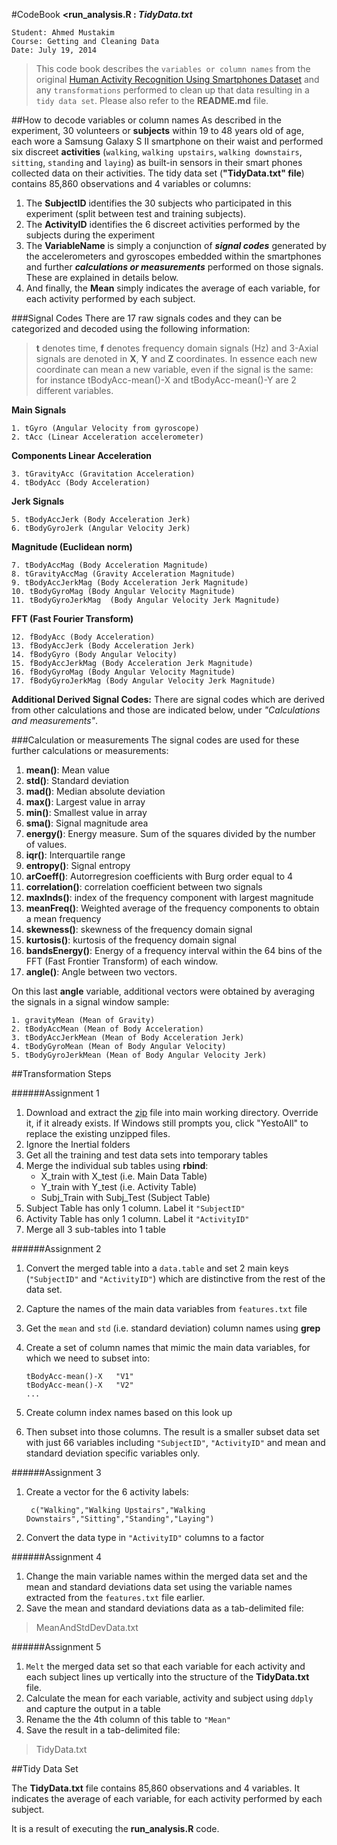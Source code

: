 #CodeBook 
**<run_analysis.R  :  _TidyData.txt_**

	Student: Ahmed Mustakim      
	Course: Getting and Cleaning Data               
	Date: July 19, 2014  
> This code book describes the `variables or column names` from 
the original [Human Activity Recognition Using Smartphones Dataset](http://archive.ics.uci.edu/ml/datasets/Human+Activity+Recognition+Using+Smartphones) and any `transformations` performed to clean up that data resulting in a `tidy data set`. Please also refer to the **README.md** file.

##How to decode variables or column names 
As described in the experiment, 30 volunteers or **subjects** within 19 to 48 years old of age, each wore a Samsung Galaxy S II smartphone on their waist and performed six discreet **activities** (`walking`, `walking upstairs`, `walking downstairs`, `sitting`, `standing` and `laying`) as built-in sensors in their smart phones collected data on their activities.  The tidy data set (**"TidyData.txt" file**) contains 85,860 observations and 4 variables or columns:

1. The **SubjectID** identifies the 30 subjects who participated in this experiment (split between test and training subjects).
2. The **ActivityID** identifies the 6 discreet activities performed by the subjects during the experiment
3. The **VariableName** is simply a conjunction of ***signal codes*** generated by the accelerometers and gyroscopes embedded within the smartphones and further ***calculations or measurements*** performed on those signals. These are explained in details below.
4. And finally, the **Mean** simply indicates the average of each variable, for each activity performed by each subject. 

###Signal Codes
There are 17 raw signals codes and they can be categorized and decoded using the following information:    

>**t** denotes time, **f** denotes frequency domain signals (Hz) and 3-Axial signals are denoted in **X**, **Y** and **Z** coordinates. In essence each new coordinate can mean a new variable, even if the signal is the same: for instance tBodyAcc-mean()-X and tBodyAcc-mean()-Y are 2 different variables.

**Main Signals**
 	
	1. tGyro (Angular Velocity from gyroscope)  
	2. tAcc (Linear Acceleration accelerometer)

**Components Linear Acceleration**

	3. tGravityAcc (Gravitation Acceleration)
	4. tBodyAcc (Body Acceleration)

**Jerk Signals**

	5. tBodyAccJerk (Body Acceleration Jerk)
	6. tBodyGyroJerk (Angular Velocity Jerk)

**Magnitude (Euclidean norm)**

	7. tBodyAccMag (Body Acceleration Magnitude)
	8. tGravityAccMag (Gravity Acceleration Magnitude)
	9. tBodyAccJerkMag (Body Acceleration Jerk Magnitude)
	10. tBodyGyroMag (Body Angular Velocity Magnitude)
	11. tBodyGyroJerkMag  (Body Angular Velocity Jerk Magnitude) 

**FFT (Fast Fourier Transform)**

	12. fBodyAcc (Body Acceleration)
	13. fBodyAccJerk (Body Acceleration Jerk)
	14. fBodyGyro (Body Angular Velocity)
	15. fBodyAccJerkMag (Body Acceleration Jerk Magnitude)
	16. fBodyGyroMag (Body Angular Velocity Magnitude)
	17. fBodyGyroJerkMag (Body Angular Velocity Jerk Magnitude)

**Additional Derived Signal Codes:**
There are signal codes which are derived from other calculations and those are indicated below, under *"Calculations and measurements"*.

###Calculation or measurements
The signal codes are used for these further calculations or measurements: 

1. **mean()**: Mean value
2. **std()**: Standard deviation
3. **mad()**: Median absolute deviation 
4. **max()**: Largest value in array
5. **min()**: Smallest value in array
6. **sma()**: Signal magnitude area
7. **energy()**: Energy measure. Sum of the squares divided by the number of values. 
8. **iqr()**: Interquartile range 
9. **entropy()**: Signal entropy
10. **arCoeff()**: Autorregresion coefficients with Burg order equal to 4
11. **correlation()**: correlation coefficient between two signals
12. **maxInds()**: index of the frequency component with largest magnitude
13. **meanFreq()**: Weighted average of the frequency components to obtain a mean frequency
14. **skewness()**: skewness of the frequency domain signal 
15. **kurtosis()**: kurtosis of the frequency domain signal 
16. **bandsEnergy()**: Energy of a frequency interval within the 64 bins of the FFT (Fast Frontier Transform) of each window.
17. **angle()**: Angle between two vectors. 

On this last **angle** variable, additional vectors were obtained by averaging the signals in a signal window sample:

	1. gravityMean (Mean of Gravity)
	2. tBodyAccMean (Mean of Body Acceleration)
	3. tBodyAccJerkMean (Mean of Body Acceleration Jerk)
	4. tBodyGyroMean (Mean of Body Angular Velocity)
	5. tBodyGyroJerkMean (Mean of Body Angular Velocity Jerk)


##Transformation Steps

######Assignment 1
1. Download and extract the [zip](https://d396qusza40orc.cloudfront.net/getdata%2Fprojectfiles%2FUCI%20HAR%20Dataset.zip) file into main working directory. Override it, if it already exists. If Windows still prompts you, click "YestoAll" to replace the existing unzipped files.
2. Ignore the Inertial folders
3. Get all the training and test data sets into temporary tables 
4. Merge the individual sub tables using **rbind**:
	- X_train with X_test (i.e. Main Data Table)
	- Y_train with Y_test (i.e. Activity Table)
	- Subj_Train with Subj_Test (Subject Table)
3.  Subject Table has only 1 column. Label it `"SubjectID"`
4.  Activity Table has only 1 column. Label it `"ActivityID"`
5.  Merge all 3 sub-tables into 1 table

######Assignment 2
1. Convert the merged table into a `data.table` and set 2 main keys (`"SubjectID"` and `"ActivityID"`) which are distinctive from the rest of the data set.
2.  Capture the names of the main data variables from `features.txt` file
3.  Get the `mean` and `std` (i.e. standard deviation) column names using **grep**
4.  Create a set of column names that mimic the main data variables, for which we need to subset into:  	

    	tBodyAcc-mean()-X 	"V1"
		tBodyAcc-mean()-X	"V2"
		...
5.  Create column index names based on this look up
6.  Then subset into those columns. The result is a smaller subset data set with just 66 variables including `"SubjectID"`, `"ActivityID"` and mean and standard deviation specific variables only. 

######Assignment 3
1. Create a vector for the 6 activity labels:   
	
		c("Walking","Walking Upstairs","Walking Downstairs","Sitting","Standing","Laying")
2.  Convert the data type in `"ActivityID"` columns to a factor

######Assignment 4
1. Change the main variable names within the merged data set and the mean and standard deviations data set using the variable names extracted from the `features.txt` file earlier.
2. Save the  mean and standard deviations data as a tab-delimited file:
>MeanAndStdDevData.txt

######Assignment 5
1. `Melt` the merged data set so that each variable for each activity and each subject lines up vertically into the structure of the  **TidyData.txt** file.
2. Calculate the mean for each variable, activity and subject using `ddply` and capture the output in  a table
3. Rename the the 4th column of this table to `"Mean"` 
4. Save the result in a tab-delimited file:
>TidyData.txt

##Tidy Data Set

The **TidyData.txt** file  contains 85,860 observations and 4 variables. It  indicates the average of each variable, for each activity performed by each subject. 

It is a result of executing the **run_analysis.R** code.
